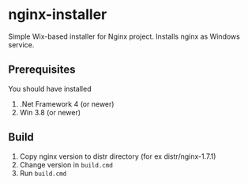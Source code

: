 nginx-installer
===============

Simple Wix-based installer for Nginx project. Installs nginx as Windows service.

Prerequisites
-------------
You should have installed
 1. .Net Framework 4 (or newer)
 2. Win 3.8 (or newer)


Build
-----
1. Copy nginx version to distr directory (for ex distr/nginx-1.7.1)
2. Change version in `build.cmd`
3. Run `build.cmd`

